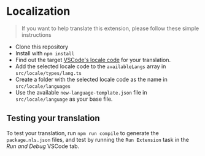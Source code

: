 # Localization

> If you want to help translate this extension, please follow these simple instructions

- Clone this repository
- Install with `npm install`
- Find out the target [VSCode's locale code](https://code.visualstudio.com/docs/getstarted/locales#_available-locales) for your translation.
- Add the selected locale code to the `availableLangs` array in `src/locale/types/lang.ts`
- Create a folder with the selected locale code as the name in `src/locale/languages`
- Use the available `new-language-template.json` file in `src/locale/language` as your base file.

## Testing your translation

To test your translation, run `npm run compile` to generate the `package.nls.json` files, and test by running the `Run Extension` task in the _Run and Debug_ VSCode tab.
